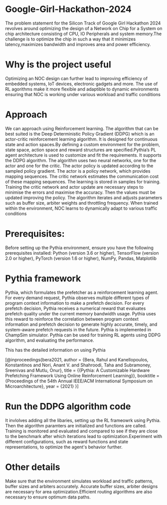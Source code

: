 # Google-Girl-Hackathon-2024
The problem statement for the Silicon Track of Google Girl Hackathon 2024 revolves around optimizing the design of a Network on Chip for a System on chip architecture consisting of CPU, IO Peripherals and system memory.The challenge is to optimize the chip in such a way that it minimizes latency,maximizes bandwidth and improves area and power efficiency. 
# Why is the project useful
Optimizing an NOC design can further lead to improving efficiency of embedded systems, IoT devices, electronic gadgets and more. The use of RL agorithms make it more flexible and adaptible to dynamic environments ensuring that NOC is working under various workload and traffic conditions

# Approach
We can approach using Reinforcement learning. The algorithm that can be best suited is the Deep Deterministic Policy Gradient (DDPG) which is an actor-critic reinforcement learning algorithm. It is designed for continuous state and action spaces.By defining a custom environment for the problem, state space, action space and reward structures are specified.Pythia’s PL agent architecture is used to customize and fit the requirements. It supports the DDPG algorithm.
The algorithm uses two neural networks, one for the actor and one for the critic. The actor policy is updated according to the sampled policy gradient. The actor is a policy network, which provides mapping sequences. The critic network estimates the communication cost of these mapping sequences. The learning is stored in samples for training. Training the critic network and actor update are necessary steps to minimise the errors and maximise the accuracy. Then the values must be updated improving the policy. The algorithm iterates and adjusts parameters such as buffer size, arbiter weights and throttling frequency. When trained within the environment, NOC learns to dynamically adapt to various traffic conditions

# Prerequisites:
Before setting up the Pythia environment, ensure you have the following prerequisites installed:
Python (version 3.6 or higher),
TensorFlow (version 2.0 or higher),
PyTorch (version 1.6 or higher),
NumPy,
Pandas,
Matplotlib

# Pythia framework
Pythia, which formulates the prefetcher as a reinforcement learning agent. For every demand request, Pythia observes multiple different types of program context information to make a prefetch decision. For every prefetch decision, Pythia receives a numerical reward that evaluates prefetch quality under the current memory bandwidth usage. Pythia uses this reward to reinforce the correlation between program context information and prefetch decision to generate highly accurate, timely, and system-aware prefetch requests in the future.
Pythia is implemented in ChampSim simulator.
Pythia can be used for training RL agents using DDPG algorithm, and evaluating the performance.

This has the detailed information on using Pythia

[@inproceedings{bera2021,
  author = {Bera, Rahul and Kanellopoulos, Konstantinos and Nori, Anant V. and Shahroodi, Taha and Subramoney, Sreenivas and Mutlu, Onur},
  title = {{Pythia: A Customizable Hardware Prefetching Framework Using Online Reinforcement Learning}},
  booktitle = {Proceedings of the 54th Annual IEEE/ACM International Symposium on Microarchitecture},
  year = {2021}
}]

# Run the  DDPG algorithm code
It invlolves adding all the libaries, setting up the RL frameowrk using Pythia. 
Then the algorithm paramters are initialized and functions are called. Training is monitored and evaluated and compared to see if they are close to the benchmark after which iterations lead to optimization.Experiment with different configurations, such as reward functions and state representations, to optimize the agent's behavior further.

# Other details
Make sure that the environment simulates workload and traffic patterns, buffer sizes and arbiters accurately. Accurate buffer sizes, arbiter designs are necessary for area optimization.Efficient routing algorithms are also necessary to ensure optimum data paths.
